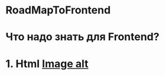 # RoadMapToFrontend
# Что надо знать для Frontend?
# 1. Html [Image alt](https://github.com/{nezikog}/{IMAGES}/raw/{branch}/{main}/HTML.png)


